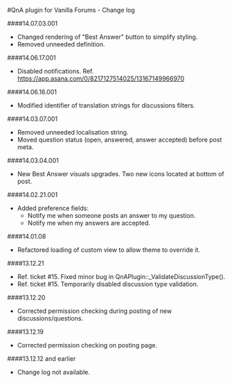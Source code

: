 #QnA plugin for Vanilla Forums - Change log

####14.07.03.001
* Changed rendering of "Best Answer" button to simplify styling.
* Removed unneeded definition.

####14.06.17.001
* Disabled notifications. Ref. https://app.asana.com/0/8217127514025/13167149966970

####14.06.16.001
* Modified identifier of translation strings for discussions filters.

####14.03.07.001
* Removed unneeded localisation string.
* Moved question status (open, answered, answer accepted) before post meta.

####14.03.04.001
* New Best Answer visuals upgrades. Two new icons located at bottom of post.

####14.02.21.001
* Added preference fields:
	* Notify me when someone posts an answer to my question.
	* Notify me when my answers are accepted.

####14.01.08
* Refactored loading of custom view to allow theme to override it.

####13.12.21
* Ref. ticket #15. Fixed minor bug in QnAPlugin::_ValidateDiscussionType().
* Ref. ticket #15. Temporarily disabled discussion type validation.

####13.12.20
* Corrected permission checking during posting of new discussions/questions.

####13.12.19
* Corrected permission checking on posting page.

####13.12.12 and earlier
* Change log not available.
